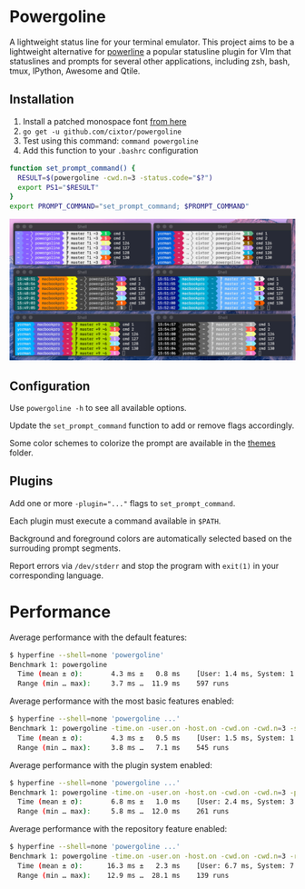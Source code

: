 # Powergoline

A lightweight status line for your terminal emulator. This project aims to be a lightweight alternative for [powerline](https://github.com/powerline/powerline) a popular statusline plugin for VIm that statuslines and prompts for several other applications, including zsh, bash, tmux, IPython, Awesome and Qtile.

## Installation

1. Install a patched monospace font [from here](https://github.com/powerline/fonts)
1. `go get -u github.com/cixtor/powergoline`
1. Test using this command: `command powergoline`
1. Add this function to your `.bashrc` configuration

```sh
function set_prompt_command() {
  RESULT=$(powergoline -cwd.n=3 -status.code="$?")
  export PS1="$RESULT"
}
export PROMPT_COMMAND="set_prompt_command; $PROMPT_COMMAND"
```

![powergoline](screenshot.png)

## Configuration

Use `powergoline -h` to see all available options.

Update the `set_prompt_command` function to add or remove flags accordingly. 

Some color schemes to colorize the prompt are available in the [themes](https://github.com/cixtor/powergoline/tree/master/themes) folder.

## Plugins

Add one or more `-plugin="..."` flags to `set_prompt_command`.

Each plugin must execute a command available in `$PATH`.

Background and foreground colors are automatically selected based on the surrouding prompt segments.

Report errors via `/dev/stderr` and stop the program with `exit(1)` in your corresponding language.

# Performance

Average performance with the default features:

```sh
$ hyperfine --shell=none 'powergoline'
Benchmark 1: powergoline
  Time (mean ± σ):       4.3 ms ±   0.8 ms    [User: 1.4 ms, System: 1.3 ms]
  Range (min … max):     3.7 ms …  11.9 ms    597 runs
```

Average performance with the most basic features enabled:

```sh
$ hyperfine --shell=none 'powergoline ...'
Benchmark 1: powergoline -time.on -user.on -host.on -cwd.on -cwd.n=3 -status.code=0
  Time (mean ± σ):       4.3 ms ±   0.5 ms    [User: 1.5 ms, System: 1.3 ms]
  Range (min … max):     3.8 ms …   7.1 ms    545 runs
```

Average performance with the plugin system enabled:

```sh
$ hyperfine --shell=none 'powergoline ...'
Benchmark 1: powergoline -time.on -user.on -host.on -cwd.on -cwd.n=3 -plugin="echo hello" -status.code=0
  Time (mean ± σ):       6.8 ms ±   1.0 ms    [User: 2.4 ms, System: 3.1 ms]
  Range (min … max):     5.8 ms …  12.0 ms    261 runs
```

Average performance with the repository feature enabled:

```sh
$ hyperfine --shell=none 'powergoline ...'
Benchmark 1: powergoline -time.on -user.on -host.on -cwd.on -cwd.n=3 -repo.on -status.code=0
  Time (mean ± σ):      16.3 ms ±   2.3 ms    [User: 6.7 ms, System: 7.2 ms]
  Range (min … max):    12.9 ms …  28.1 ms    139 runs
```

